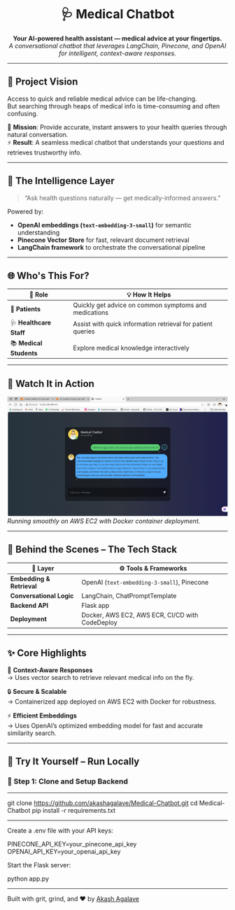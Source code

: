 <h1 align="center">🩺 Medical Chatbot</h1>

<p align="center">
  <b>Your AI-powered health assistant — medical advice at your fingertips.</b><br/>
  <i>A conversational chatbot that leverages LangChain, Pinecone, and OpenAI for intelligent, context-aware responses.</i>
</p>

---

## 🚀 Project Vision

Access to quick and reliable medical advice can be life-changing.  
But searching through heaps of medical info is time-consuming and often confusing.

🎯 **Mission**: Provide accurate, instant answers to your health queries through natural conversation.  
⚡ **Result**: A seamless medical chatbot that understands your questions and retrieves trustworthy info.

---

## 🧠 The Intelligence Layer

> “Ask health questions naturally — get medically-informed answers.”

Powered by:  
- **OpenAI embeddings (`text-embedding-3-small`)** for semantic understanding  
- **Pinecone Vector Store** for fast, relevant document retrieval  
- **LangChain framework** to orchestrate the conversational pipeline  

---

## 🌐 Who's This For?

| 👥 **Role**          | 💡 **How It Helps**                                           |
|---------------------|--------------------------------------------------------------|
| 🏥 **Patients**      | Quickly get advice on common symptoms and medications        |
| 🩺 **Healthcare Staff**| Assist with quick information retrieval for patient queries |
| 📚 **Medical Students**| Explore medical knowledge interactively                      |

---

## 🚀 Watch It in Action

![Medical Chatbot on AWS EC2](result/ec2_running.png)  
*Running smoothly on AWS EC2 with Docker container deployment.*

---

## 🧰 Behind the Scenes – The Tech Stack

| 🧩 **Layer**            | ⚙️ **Tools & Frameworks**                                        |
|-------------------------|-----------------------------------------------------------------|
| **Embedding & Retrieval** | OpenAI (`text-embedding-3-small`), Pinecone                      |
| **Conversational Logic** | LangChain, ChatPromptTemplate                                    |
| **Backend API**         | Flask app                                                        |
| **Deployment**          | Docker, AWS EC2, AWS ECR, CI/CD with CodeDeploy                 |

---

## ✨ Core Highlights

💬 **Context-Aware Responses**  
→ Uses vector search to retrieve relevant medical info on the fly.

🔒 **Secure & Scalable**  
→ Containerized app deployed on AWS EC2 with Docker for robustness.

⚡ **Efficient Embeddings**  
→ Uses OpenAI’s optimized embedding model for fast and accurate similarity search.

---

## 🧪 Try It Yourself – Run Locally

### 🔧 Step 1: Clone and Setup Backend

---
git clone https://github.com/akashagalave/Medical-Chatbot.git
cd Medical-Chatbot
pip install -r requirements.txt

---

Create a .env file with your API keys:

PINECONE_API_KEY=your_pinecone_api_key
OPENAI_API_KEY=your_openai_api_key


Start the Flask server:

python app.py


---



Built with grit, grind, and ❤️ by [Akash Agalave](https://github.com/akashagalave)

